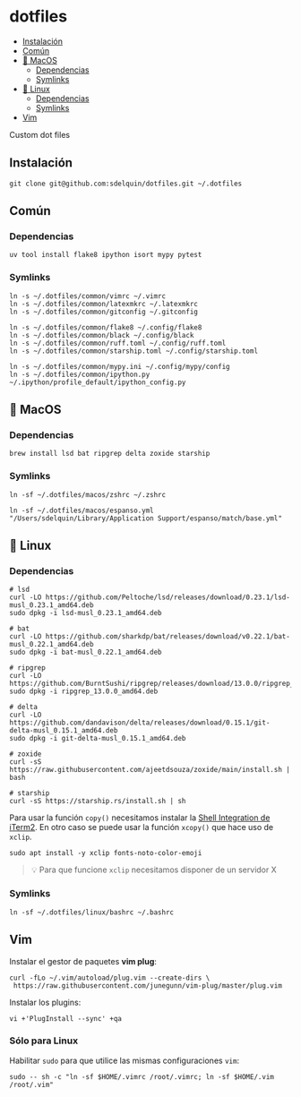 # dotfiles <!-- omit from toc -->

- [Instalación](#instalación)
- [Común](#común)
- [🍎 MacOS](#-macos)
  - [Dependencias](#dependencias)
  - [Symlinks](#symlinks)
- [🐧 Linux](#-linux)
  - [Dependencias](#dependencias-1)
  - [Symlinks](#symlinks-1)
- [Vim](#vim)

Custom dot files

## Instalación

```console
git clone git@github.com:sdelquin/dotfiles.git ~/.dotfiles
```

## Común

### Dependencias <!-- omit from toc -->

```console
uv tool install flake8 ipython isort mypy pytest
```

### Symlinks <!-- omit from toc -->

```console
ln -s ~/.dotfiles/common/vimrc ~/.vimrc
ln -s ~/.dotfiles/common/latexmkrc ~/.latexmkrc
ln -s ~/.dotfiles/common/gitconfig ~/.gitconfig

ln -s ~/.dotfiles/common/flake8 ~/.config/flake8
ln -s ~/.dotfiles/common/black ~/.config/black
ln -s ~/.dotfiles/common/ruff.toml ~/.config/ruff.toml
ln -s ~/.dotfiles/common/starship.toml ~/.config/starship.toml

ln -s ~/.dotfiles/common/mypy.ini ~/.config/mypy/config
ln -s ~/.dotfiles/common/ipython.py ~/.ipython/profile_default/ipython_config.py
```

## 🍎 MacOS

### Dependencias

```console
brew install lsd bat ripgrep delta zoxide starship
```

### Symlinks

```console
ln -sf ~/.dotfiles/macos/zshrc ~/.zshrc

ln -sf ~/.dotfiles/macos/espanso.yml "/Users/sdelquin/Library/Application Support/espanso/match/base.yml"
```

## 🐧 Linux

### Dependencias

```console
# lsd
curl -LO https://github.com/Peltoche/lsd/releases/download/0.23.1/lsd-musl_0.23.1_amd64.deb
sudo dpkg -i lsd-musl_0.23.1_amd64.deb

# bat
curl -LO https://github.com/sharkdp/bat/releases/download/v0.22.1/bat-musl_0.22.1_amd64.deb
sudo dpkg -i bat-musl_0.22.1_amd64.deb

# ripgrep
curl -LO https://github.com/BurntSushi/ripgrep/releases/download/13.0.0/ripgrep_13.0.0_amd64.deb
sudo dpkg -i ripgrep_13.0.0_amd64.deb

# delta
curl -LO https://github.com/dandavison/delta/releases/download/0.15.1/git-delta-musl_0.15.1_amd64.deb
sudo dpkg -i git-delta-musl_0.15.1_amd64.deb

# zoxide
curl -sS https://raw.githubusercontent.com/ajeetdsouza/zoxide/main/install.sh | bash

# starship
curl -sS https://starship.rs/install.sh | sh
```

Para usar la función `copy()` necesitamos instalar la [Shell Integration de iTerm2](https://iterm2.com/documentation-utilities.html). En otro caso se puede usar la función `xcopy()` que hace uso de `xclip`.

```console
sudo apt install -y xclip fonts-noto-color-emoji
```

> 💡 Para que funcione `xclip` necesitamos disponer de un servidor X

### Symlinks

```console
ln -sf ~/.dotfiles/linux/bashrc ~/.bashrc
```

## Vim

Instalar el gestor de paquetes **vim plug**:

```console
curl -fLo ~/.vim/autoload/plug.vim --create-dirs \
 https://raw.githubusercontent.com/junegunn/vim-plug/master/plug.vim
```

Instalar los plugins:

```console
vi +'PlugInstall --sync' +qa
```

### Sólo para Linux <!-- omit from toc -->

Habilitar `sudo` para que utilice las mismas configuraciones `vim`:

```console
sudo -- sh -c "ln -sf $HOME/.vimrc /root/.vimrc; ln -sf $HOME/.vim /root/.vim"
```
